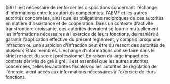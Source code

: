 (58) Il est nécessaire de renforcer les dispositions concernant l'échange d'informations entre les autorités compétentes, l'AEMF et les autres autorités concernées, ainsi que les obligations réciproques de ces autorités en matière d'assistance et de coopération. Dans un contexte d'activité transfrontière croissante, ces autorités devraient se fournir mutuellement les informations nécessaires à l'exercice de leurs fonctions, de manière à garantir l'application effective du présent règlement, y compris lorsqu'une infraction ou une suspicion d'infraction peut être du ressort des autorités de plusieurs États membres. L'échange d'informations doit se faire dans le strict respect du secret professionnel. En raison du large impact des contrats dérivés de gré à gré, il est essentiel que les autres autorités concernées, telles les autorités fiscales ou les autorités de régulation de l'énergie, aient accès aux informations nécessaires à l'exercice de leurs fonctions.